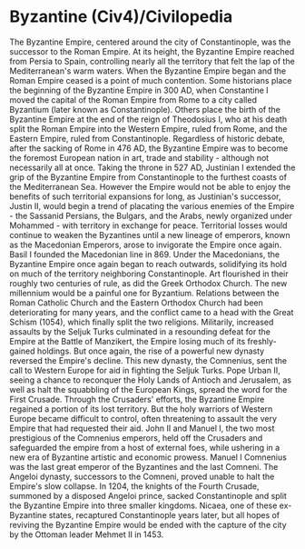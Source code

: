 # Byzantine (Civ4)/Civilopedia

The Byzantine Empire, centered around the city of Constantinople, was the successor to the Roman Empire. At its height, the Byzantine Empire reached from Persia to Spain, controlling nearly all the territory that felt the lap of the Mediterranean's warm waters.
When the Byzantine Empire began and the Roman Empire ceased is a point of much contention. Some historians place the beginning of the Byzantine Empire in 300 AD, when Constantine I moved the capital of the Roman Empire from Rome to a city called Byzantium (later known as Constantinople). Others place the birth of the Byzantine Empire at the end of the reign of Theodosius I, who at his death split the Roman Empire into the Western Empire, ruled from Rome, and the Eastern Empire, ruled from Constantinople.
Regardless of historic debate, after the sacking of Rome in 476 AD, the Byzantine Empire was to become the foremost European nation in art, trade and stability - although not necessarily all at once. Taking the throne in 527 AD, Justinian I extended the grip of the Byzantine Empire from Constantinople to the furthest coasts of the Mediterranean Sea. However the Empire would not be able to enjoy the benefits of such territorial expansions for long, as Justinian's successor, Justin II, would begin a trend of placating the various enemies of the Empire - the Sassanid Persians, the Bulgars, and the Arabs, newly organized under Mohammed - with territory in exchange for peace.
Territorial losses would continue to weaken the Byzantines until a new lineage of emperors, known as the Macedonian Emperors, arose to invigorate the Empire once again. Basil I founded the Macedonian line in 869. Under the Macedonians, the Byzantine Empire once again began to reach outwards, solidifying its hold on much of the territory neighboring Constantinople. Art flourished in their roughly two centuries of rule, as did the Greek Orthodox Church.
The new millennium would be a painful one for Byzantium. Relations between the Roman Catholic Church and the Eastern Orthodox Church had been deteriorating for many years, and the conflict came to a head with the Great Schism (1054), which finally split the two religions. Militarily, increased assaults by the Seljuk Turks culminated in a resounding defeat for the Empire at the Battle of Manzikert, the Empire losing much of its freshly-gained holdings.
But once again, the rise of a powerful new dynasty reversed the Empire's decline. This new dynasty, the Comnenius, sent the call to Western Europe for aid in fighting the Seljuk Turks. Pope Urban II, seeing a chance to reconquer the Holy Lands of Antioch and Jerusalem, as well as halt the squabbling of the European Kings, spread the word for the First Crusade.
Through the Crusaders' efforts, the Byzantine Empire regained a portion of its lost territory. But the holy warriors of Western Europe became difficult to control, often threatening to assault the very Empire that had requested their aid. John II and Manuel I, the two most prestigious of the Comnenius emperors, held off the Crusaders and safeguarded the empire from a host of external foes, while ushering in a new era of Byzantine artistic and economic prowess.
Manuel I Comnenius was the last great emperor of the Byzantines and the last Comneni. The Angeloi dynasty, successors to the Comneni, proved unable to halt the Empire's slow collapse. In 1204, the knights of the Fourth Crusade, summoned by a disposed Angeloi prince, sacked Constantinople and split the Byzantine Empire into three smaller kingdoms. Nicaea, one of these ex-Byzantine states, recaptured Constantinople years later, but all hopes of reviving the Byzantine Empire would be ended with the capture of the city by the Ottoman leader Mehmet II in 1453.